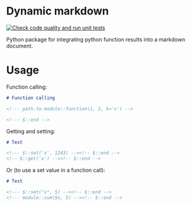 # Dynamic markdown

[![Check code quality and run unit tests](https://github.com/mahdilamb/dynamic-markdown/actions/workflows/code-quality-and-tests.yaml/badge.svg)](https://github.com/mahdilamb/dynamic-markdown/actions/workflows/code-quality-and-tests.yaml)

Python package for integrating python function results into a markdown document.

# Usage

Function calling:

```markdown
# Function calling

<!--- path.to.module::function(1, 2, k='v') -->

<!--- $::end -->


```

Getting and setting:

```markdown
# Test

<!--- $::set('x', 1243) --><!-- $::end -->
<!-- $::get('x') --><!-- $::end -->
```

Or (to use a set value in a function call):

```markdown
# Test

<!--- $::set("x", 5) --><!-- $::end -->
<!--- module::sum($x, 5) --><!-- $::end -->
```
